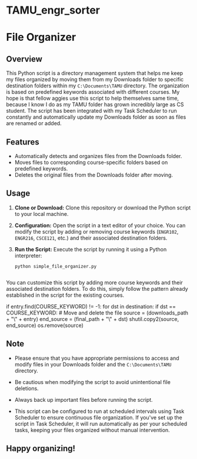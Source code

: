 # TAMU_engr_sorter

# File Organizer

## Overview
This Python script is a directory management system that helps me keep my files organized by moving them from my Downloads folder to specific destination folders within my `C:\Documents\TAMU` directory. The organization is based on predefined keywords associated with different courses. My hope is that fellow aggies use this script to help themselves same time, because I know I do as my TAMU folder has grown incredibly large as CS student. The script has been integrated with my Task Scheduler to run constantly and automatically update my Downloads folder as soon as files are renamed or added.

## Features
- Automatically detects and organizes files from the Downloads folder.
- Moves files to corresponding course-specific folders based on predefined keywords.
- Deletes the original files from the Downloads folder after moving.

## Usage
1. **Clone or Download:** Clone this repository or download the Python script to your local machine.

2. **Configuration:** Open the script in a text editor of your choice. You can modify the script by adding or removing course keywords (`ENGR102`, `ENGR216`, `CSCE121`, etc.) and their associated destination folders.

3. **Run the Script:** Execute the script by running it using a Python interpreter:
   ```shell
   python simple_file_organizer.py


You can customize this script by adding more course keywords and their associated destination folders. To do this, simply follow the pattern already established in the script for the existing courses.

if entry.find(COURSE_KEYWORD) != -1:
    for dst in destination:
        if dst == COURSE_KEYWORD:
            # Move and delete the file
            source = (downloads_path + "\\" + entry)
            end_source = (final_path + "\\" + dst)
            shutil.copy2(source, end_source)
            os.remove(source)

## Note
- Please ensure that you have appropriate permissions to access and modify files in your Downloads folder and the `C:\Documents\TAMU` directory.

- Be cautious when modifying the script to avoid unintentional file deletions.

- Always back up important files before running the script.

- This script can be configured to run at scheduled intervals using Task Scheduler to ensure continuous file organization. If you've set up the script in Task Scheduler, it will run automatically as per your scheduled tasks, keeping your files organized without manual intervention.

## Happy organizing!
